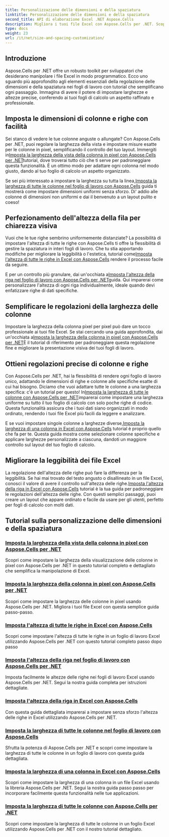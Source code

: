 ```yaml
---
title: Personalizzazione delle dimensioni e della spaziatura
linktitle: Personalizzazione delle dimensioni e della spaziatura
second_title: API di elaborazione Excel .NET Aspose.Cells
description: Migliora i tuoi file Excel con Aspose.Cells per .NET. Scopri tutorial facili da seguire per personalizzare dimensioni e spaziatura, impostando senza sforzo larghezze di colonna e altezze di riga.
type: docs
weight: 23
url: /it/net/size-and-spacing-customization/
---
```

## Introduzione

Aspose.Cells per .NET offre un robusto toolkit per sviluppatori che desiderano manipolare i file Excel in modo programmatico. Ecco uno sguardo più approfondito agli elementi essenziali della regolazione delle dimensioni e della spaziatura nei fogli di lavoro con tutorial che semplificano ogni passaggio. Immagina di avere il potere di impostare larghezze e altezze precise, conferendo ai tuoi fogli di calcolo un aspetto raffinato e professionale.

## Imposta le dimensioni di colonne e righe con facilità

 Sei stanco di vedere le tue colonne anguste o allungate? Con Aspose.Cells per .NET, puoi regolare la larghezza della vista e impostare misure esatte per le colonne in pixel, semplificando il controllo del tuo layout. Immergiti in[Imposta la larghezza della vista della colonna in pixel con Aspose.Cells per .NET](./setting-column-view-width/)tutorial, dove troverai tutto ciò che ti serve per padroneggiare questa funzionalità. È un ottimo modo per adattare ogni colonna nel modo giusto, dando al tuo foglio di calcolo un aspetto organizzato.

 Se sei più interessato a impostare la larghezza su tutta la linea,[Imposta la larghezza di tutte le colonne nel foglio di lavoro con Aspose.Cells](./setting-width-of-all-columns-in-worksheet/) guida ti mostrerà come impostare dimensioni uniformi senza sforzo. Di' addio alle colonne di dimensioni non uniformi e dai il benvenuto a un layout pulito e coeso!

## Perfezionamento dell'altezza della fila per chiarezza visiva

 Vuoi che le tue righe sembrino uniformemente distanziate? La possibilità di impostare l'altezza di tutte le righe con Aspose.Cells ti offre la flessibilità di gestire la spaziatura in interi fogli di lavoro. Che tu stia apportando modifiche per migliorare la leggibilità o l'estetica, tutorial come[Imposta l'altezza di tutte le righe in Excel con Aspose.Cells](./setting-height-of-all-rows/) rendere il processo facile da seguire.

 E per un controllo più granulare, dai un'occhiata a[Imposta l'altezza della riga nel foglio di lavoro con Aspose.Cells per .NET](./setting-height-of-all-rows-in-worksheet/)guida. Qui imparerai come personalizzare l'altezza di ogni riga individualmente, ideale quando devi enfatizzare righe di dati specifiche.

## Semplificare le regolazioni della larghezza delle colonne

 Impostare la larghezza della colonna pixel per pixel può dare un tocco professionale ai tuoi file Excel. Se stai cercando una guida approfondita, dai un'occhiata a[Imposta la larghezza della colonna in pixel con Aspose.Cells per .NET](./setting-column-width/)È il tutorial di riferimento per padroneggiare questa regolazione fine e migliorare la presentazione visiva dei tuoi fogli di lavoro.

## Ottieni regolazioni precise di colonne e righe

 Con Aspose.Cells per .NET, hai la flessibilità di rendere ogni foglio di lavoro unico, adattando le dimensioni di righe e colonne alle specifiche esatte di cui hai bisogno. Diciamo che vuoi adattare tutte le colonne a una larghezza specifica: c'è un tutorial per questo! In[Imposta la larghezza di tutte le colonne con Aspose.Cells per .NET](./setting-width-of-all-columns/)imparerai come impostare una larghezza uniforme su tutto il tuo foglio di calcolo con solo poche righe di codice. Questa funzionalità assicura che i tuoi dati siano organizzati in modo ordinato, rendendo i tuoi file Excel più facili da leggere e analizzare.

 E se vuoi impostare singole colonne a larghezze diverse,[Imposta la larghezza di una colonna in Excel con Aspose.Cells](./setting-width-of-column/) tutorial è proprio quello che fa per te. Questa guida mostra come selezionare colonne specifiche e applicare larghezze personalizzate a ciascuna, dandoti un maggiore controllo sul layout del tuo foglio di calcolo. 

## Migliorare la leggibilità dei file Excel

 La regolazione dell'altezza delle righe può fare la differenza per la leggibilità. Se hai mai trovato del testo angusto o disallineato in un file Excel, conosci il valore di avere il controllo sull'altezza delle righe.[Imposta l'altezza della riga in Excel con Aspose.Cells](./setting-height-of-row/) tutorial è la tua guida per padroneggiare le regolazioni dell'altezza delle righe. Con questi semplici passaggi, puoi creare un layout che appare ordinato e facile da usare per gli utenti, perfetto per fogli di calcolo con molti dati.

## Tutorial sulla personalizzazione delle dimensioni e della spaziatura
### [Imposta la larghezza della vista della colonna in pixel con Aspose.Cells per .NET](./setting-column-view-width/)
Scopri come impostare la larghezza della visualizzazione delle colonne in pixel con Aspose.Cells per .NET in questo tutorial completo e dettagliato che semplifica la manipolazione di Excel.
### [Imposta la larghezza della colonna in pixel con Aspose.Cells per .NET](./setting-column-width/)
Scopri come impostare la larghezza delle colonne in pixel usando Aspose.Cells per .NET. Migliora i tuoi file Excel con questa semplice guida passo-passo.
### [Imposta l'altezza di tutte le righe in Excel con Aspose.Cells](./setting-height-of-all-rows/)
Scopri come impostare l'altezza di tutte le righe in un foglio di lavoro Excel utilizzando Aspose.Cells per .NET con questo tutorial completo passo dopo passo
### [Imposta l'altezza della riga nel foglio di lavoro con Aspose.Cells per .NET](./setting-height-of-all-rows-in-worksheet/)
Imposta facilmente le altezze delle righe nei fogli di lavoro Excel usando Aspose.Cells per .NET. Segui la nostra guida completa per istruzioni dettagliate.
### [Imposta l'altezza della riga in Excel con Aspose.Cells](./setting-height-of-row/)
Con questa guida dettagliata imparerai a impostare senza sforzo l'altezza delle righe in Excel utilizzando Aspose.Cells per .NET.
### [Imposta la larghezza di tutte le colonne nel foglio di lavoro con Aspose.Cells](./setting-width-of-all-columns-in-worksheet/)
Sfrutta la potenza di Aspose.Cells per .NET e scopri come impostare la larghezza di tutte le colonne in un foglio di lavoro con questa guida dettagliata.
### [Imposta la larghezza di una colonna in Excel con Aspose.Cells](./setting-width-of-column/)
Scopri come impostare la larghezza di una colonna in un file Excel usando la libreria Aspose.Cells per .NET. Segui la nostra guida passo passo per incorporare facilmente questa funzionalità nelle tue applicazioni.
### [Imposta la larghezza di tutte le colonne con Aspose.Cells per .NET](./setting-width-of-all-columns/)
Scopri come impostare la larghezza di tutte le colonne in un foglio Excel utilizzando Aspose.Cells per .NET con il nostro tutorial dettagliato.